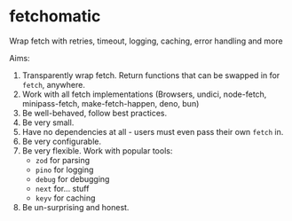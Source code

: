 # fetchomatic
Wrap fetch with retries, timeout, logging, caching, error handling and more


Aims:

1. Transparently wrap fetch. Return functions that can be swapped in for `fetch`, anywhere.
1. Work with all fetch implementations (Browsers, undici, node-fetch, minipass-fetch, make-fetch-happen, deno, bun)
1. Be well-behaved, follow best practices.
1. Be very small.
1. Have no dependencies at all - users must even pass their own `fetch` in.
1. Be very configurable.
1. Be very flexible. Work with popular tools:
    - `zod` for parsing
    - `pino` for logging
    - `debug` for debugging
    - `next` for... stuff
    - `keyv` for caching
1. Be un-surprising and honest.
